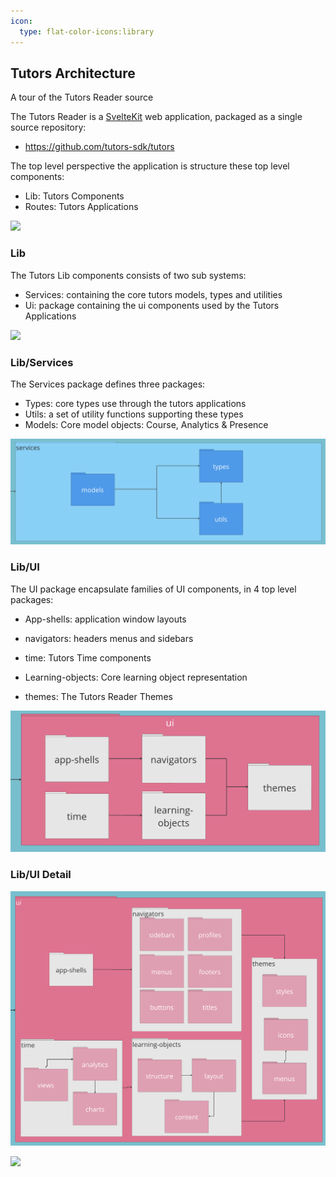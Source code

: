 ```yaml
---
icon:
  type: flat-color-icons:library
---
```


## Tutors Architecture

A tour of the Tutors Reader source

The Tutors Reader is a [SvelteKit](https://kit.svelte.dev/) web application, packaged as a single source repository:

- <https://github.com/tutors-sdk/tutors>

The top level perspective the application is structure these top level components: 

- Lib: Tutors Components
- Routes: Tutors Applications

![](https://tutors.dev/design/top-level.png)

### Lib

The Tutors Lib components consists of two sub systems:

- Services: containing the core tutors models, types and utilities
- Ui: package containing the ui components used by the Tutors Applications

![](https://tutors.dev/design/main-modules.png)

### Lib/Services

The Services package defines three packages:

- Types: core types use through the tutors applications
- Utils: a set of utility functions supporting these types
- Models: Core model objects: Course, Analytics & Presence

![](img/services.png)

### Lib/UI

The UI package encapsulate families of UI components, in 4 top level packages:

- App-shells: application window layouts

- navigators: headers menus and sidebars

- time: Tutors Time components

- Learning-objects: Core learning object representation

- themes: The Tutors Reader Themes


![](img/ui.png)

### Lib/UI Detail

![](img/ui-packages.png)

![](https://tutors.dev/design/module-detail.png)

